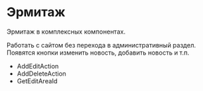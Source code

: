 # Эрмитаж
Эрмитаж в комплексных компонентах.

Работать с сайтом без перехода в административный раздел.  
Появятся кнопки изменить новость, добавить новость и т.п.  
- AddEditAction
- AddDeleteAction
- GetEditAreaId
